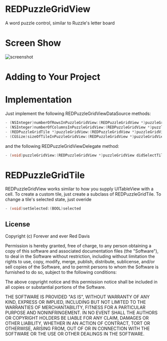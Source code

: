 REDPuzzleGridView
=================

A word puzzle control, similar to Ruzzle's letter board


Screen Show
===========

![screenshot](http://f.cl.ly/items/0Y0O291T1z2I2T2F2V2n/Image%202013.07.11%2012%3A09%3A35.png)


Adding to Your Project
======================


Implementation
==============

Just implement the following REDPuzzleGridViewDataSource methods:

```objective-c
- (NSInteger)numberOfRowsInPuzzleGridView:(REDPuzzleGridView *)puzzleGridView;
- (NSInteger)numberOfColumnsInPuzzleGridView:(REDPuzzleGridView *)puzzleGridView;
- (REDPuzzleGridTile *)puzzleGridView:(REDPuzzleGridView *)puzzleGridView tileForIndexPath:(NSIndexPath *)indexPath;
- (CGSize)sizeOfTileInPuzzleGridView:(REDPuzzleGridView *)puzzleGridView;
```

and the following REDPuzzleGridViewDelegate method:

```objective-c
- (void)puzzleGridView:(REDPuzzleGridView *)puzzleGridView didSelectTiles:(NSArray *)selectedCells;
```


REDPuzzleGridTile
=================

REDPuzzleGridView works similar to how you supply UITableView with a cell. To create a custom tile, just create 
a subclass of REDPuzzleGridTile. To change a tile's selected state, just overide

```objective-c
- (void)setSelected:(BOOL)selected
```

## License

Copyright (c) Forever and ever Red Davis

Permission is hereby granted, free of charge, to any person obtaining
a copy of this software and associated documentation files (the
"Software"), to deal in the Software without restriction, including
without limitation the rights to use, copy, modify, merge, publish,
distribute, sublicense, and/or sell copies of the Software, and to
permit persons to whom the Software is furnished to do so, subject to
the following conditions:

The above copyright notice and this permission notice shall be
included in all copies or substantial portions of the Software.

THE SOFTWARE IS PROVIDED "AS IS", WITHOUT WARRANTY OF ANY KIND,
EXPRESS OR IMPLIED, INCLUDING BUT NOT LIMITED TO THE WARRANTIES OF
MERCHANTABILITY, FITNESS FOR A PARTICULAR PURPOSE AND
NONINFRINGEMENT. IN NO EVENT SHALL THE AUTHORS OR COPYRIGHT HOLDERS BE
LIABLE FOR ANY CLAIM, DAMAGES OR OTHER LIABILITY, WHETHER IN AN ACTION
OF CONTRACT, TORT OR OTHERWISE, ARISING FROM, OUT OF OR IN CONNECTION
WITH THE SOFTWARE OR THE USE OR OTHER DEALINGS IN THE SOFTWARE.
